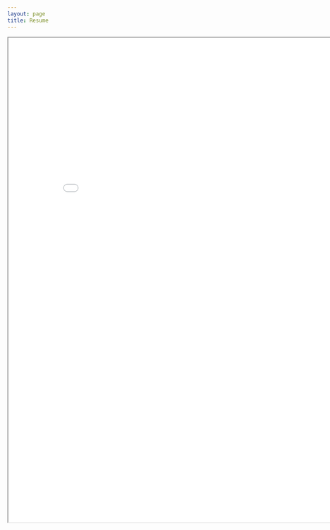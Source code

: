 ```yaml
---
layout: page
title: Resume
---
```




<iframe src="Resume-Linkedin-2020.pdf"
  width="850" height="1100" seamless></iframe> 

